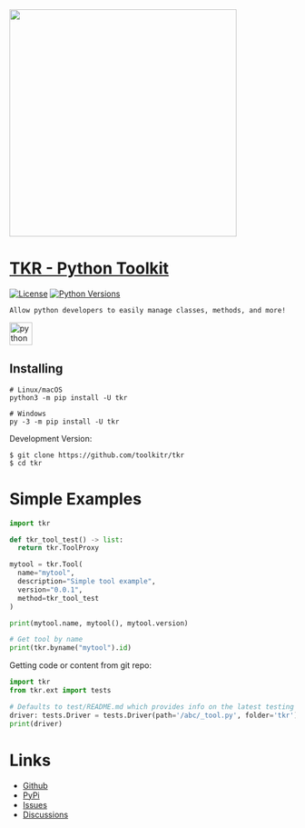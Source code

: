 <div id="header">
  <img src="https://media.discordapp.net/attachments/1171675700055506989/1174869412571009204/image.png?ex=65692967&is=6556b467&hm=cf457d1688e9bce9eda1136c24eb9ba313c09f2819aaf20c54f68518420c3830&=&width=667&height=333" width="400"/>
</div>

# [TKR - Python Toolkit](https://pypi.org/project/tkr/)
[![License](https://img.shields.io/badge/license-MIT-blue.svg)](https://github.com/toolkitr/tkr/blob/main/LICENSE)
[![Python Versions](https://img.shields.io/badge/python-3.10%20|%203.11%20|%203.12%20-blue)](https://www.python.org/downloads/)

```Allow python developers to easily manage classes, methods, and more!```
<p align="left"> <a href="https://www.python.org" target="_blank" rel="noreferrer"> <img src="https://raw.githubusercontent.com/devicons/devicon/master/icons/python/python-original.svg" alt="python" width="40" height="40"/></a></p>

## Installing
```shell
# Linux/macOS
python3 -m pip install -U tkr

# Windows
py -3 -m pip install -U tkr
```
Development Version:
```shell
$ git clone https://github.com/toolkitr/tkr
$ cd tkr
```

# Simple Examples
```python
import tkr

def tkr_tool_test() -> list:
  return tkr.ToolProxy

mytool = tkr.Tool(
  name="mytool",
  description="Simple tool example",
  version="0.0.1",
  method=tkr_tool_test
)

print(mytool.name, mytool(), mytool.version)

# Get tool by name
print(tkr.byname("mytool").id)
```
Getting code or content from git repo:
```python
import tkr
from tkr.ext import tests

# Defaults to test/README.md which provides info on the latest testing files.
driver: tests.Driver = tests.Driver(path='/abc/_tool.py', folder='tkr') 
print(driver)
```

# Links
- [Github](https://github.com/toolkitr/tkr)
- [PyPi](https://pypi.org/project/tkr)
- [Issues](https://github.com/toolkitr/tkr/issues)
- [Discussions](https://github.com/toolkitr/tkr/discussions)
